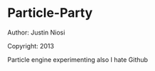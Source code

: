Particle-Party
==============

Author: Justin Niosi

Copyright: 2013

Particle engine experimenting also I hate Github
